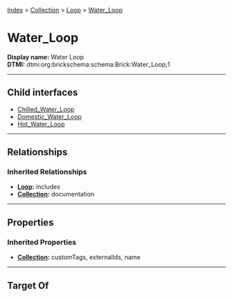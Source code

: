 [Index](../../../index.md) > [Collection](../../Collection.md) > [Loop](../Loop.md) > [Water_Loop](#)
# Water_Loop

**Display name:** Water Loop<br />
**DTMI:** dtmi:org:brickschema:schema:Brick:Water_Loop;1

---

## Child interfaces
* [Chilled_Water_Loop](Chilled_Water_Loop.md)
* [Domestic_Water_Loop](Domestic_Water_Loop.md)
* [Hot_Water_Loop](Hot_Water_Loop.md)

---

## Relationships

### Inherited Relationships
* **[Loop](../Loop.md):** includes
* **[Collection](../../Collection.md):** documentation

---

## Properties

### Inherited Properties
* **[Collection](../../Collection.md):** customTags, externalIds, name

---

## Target Of
